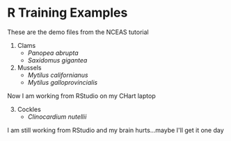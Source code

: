 # R Training Examples

These are the demo files from the NCEAS tutorial

1. Clams
    + *Panopea abrupta*
    + *Saxidomus gigantea*
2. Mussels
    + *Mytilus californianus*
    + *Mytilus galloprovincialis*
    
Now I am working from RStudio on my CHart laptop

3. Cockles
    + *Clinocardium nutellii*
    
I am still working from RStudio and my brain hurts...maybe I'll get it one day